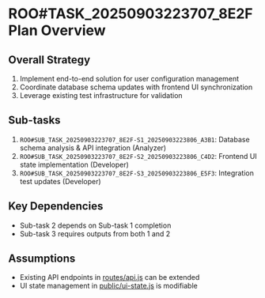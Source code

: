 # ROO#TASK_20250903223707_8E2F Plan Overview

## Overall Strategy
1. Implement end-to-end solution for user configuration management
2. Coordinate database schema updates with frontend UI synchronization
3. Leverage existing test infrastructure for validation

## Sub-tasks
1. `ROO#SUB_TASK_20250903223707_8E2F-S1_20250903223806_A3B1`: Database schema analysis & API integration (Analyzer)
2. `ROO#SUB_TASK_20250903223707_8E2F-S2_20250903223806_C4D2`: Frontend UI state implementation (Developer) 
3. `ROO#SUB_TASK_20250903223707_8E2F-S3_20250903223806_E5F3`: Integration test updates (Developer)

## Key Dependencies
- Sub-task 2 depends on Sub-task 1 completion
- Sub-task 3 requires outputs from both 1 and 2

## Assumptions
- Existing API endpoints in [routes/api.js](../../routes/api.js) can be extended
- UI state management in [public/ui-state.js](../../public/ui-state.js) is modifiable